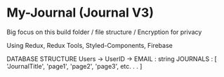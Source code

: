 # My-Journal (Journal V3)

Big focus on this build folder / file structure / Encryption for privacy

Using Redux, Redux Tools, Styled-Components, Firebase


DATABASE STRUCTURE 
    Users -> UserID -> 
        EMAIL : string
        JOURNALS : [ 'JournalTitle', 'page1', 'page2', 'page3', etc. . . ]
